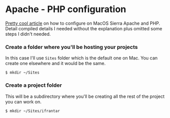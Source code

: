 # Apache - PHP configuration

[Pretty cool article](https://medium.com/@JohnFoderaro/how-to-set-up-apache-in-macos-sierra-10-12-bca5a5dfffba) on how to configure on MacOS Sierra Apache and PHP. Detail compiled details I needed without the explanation plus omitted some steps I didn't needed.

### Create a folder where you'll be hosting your projects

In this case I'll use `Sites` folder which is the default one on Mac. You can create one elsewhere and it would be the same.

`$ mkdir ~/Sites`

### Create a project folder

This will be a subdirectory where you'll be creating all the rest of the project you can work on.

`$ mkdir ~/Sites/ifrantar`

